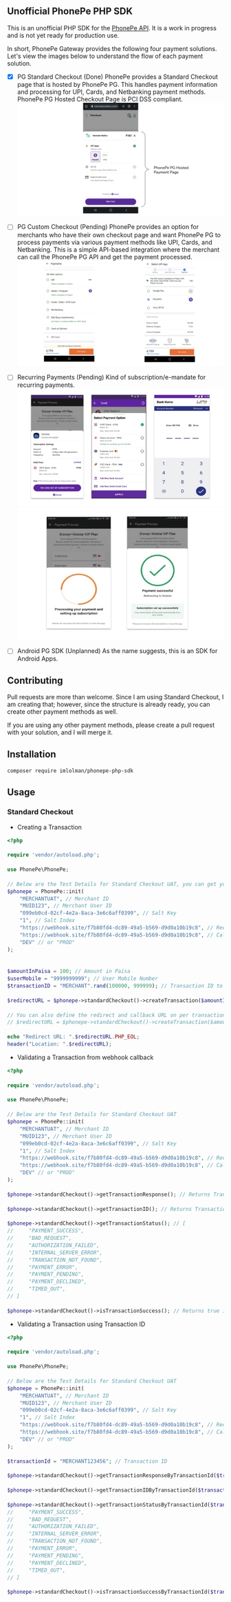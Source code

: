 ## Unofficial PhonePe PHP SDK
This is an unofficial PHP SDK for the [PhonePe API](https://developer.phonepe.com/docs). It is a work in progress and is not yet ready for production use.

In short, PhonePe Gateway provides the following four payment solutions. Let's view the images below to understand the flow of each payment solution.
 - [x] PG Standard Checkout (Done)
 PhonePe provides a Standard Checkout page that is hosted by PhonePe PG. This handles payment information and processing for UPI, Cards, and Netbanking payment methods. PhonePe PG Hosted Checkout Page is PCI DSS compliant.
 ![Standard Checkout](docs/standard-checkout.png)

 - [ ] PG Custom Checkout (Pending)
 PhonePe provides an option for merchants who have their own checkout page and want PhonePe PG to process payments via various payment methods like UPI, Cards, and Netbanking. This is a simple API-based integration where the merchant can call the PhonePe PG API and get the payment processed.
 ![Custom Checkout](docs/custom-checkout.png)

 - [ ] Recurring Payments (Pending)
 Kind of subscription/e-mandate for recurring payments.
![Recurring Payments](docs/recurring-checkout-1.jpeg)
![Recurring Payments](docs/recurring-checkout-2.jpeg)

 - [ ] Android PG SDK (Unplanned)
 As the name suggests, this is an SDK for Android Apps.

## Contributing
Pull requests are more than welcome. Since I am using Standard Checkout, I am creating that; however, since the structure is already ready, you can create other payment methods as well.

If you are using any other payment methods, please create a pull request with your solution, and I will merge it.

## Installation
```bash
composer require imlolman/phonepe-php-sdk
```

## Usage

### Standard Checkout

- Creating a Transaction
```php
<?php

require 'vendor/autoload.php';

use PhonePe\PhonePe;

// Below are the Test Details for Standard Checkout UAT, you can get your own from PhonePe Team. Make sure to keep the Salt Key and Salt Index safe (in environment variables or .env file).
$phonepe = PhonePe::init(
    "MERCHANTUAT", // Merchant ID
    "MUID123", // Merchant User ID
    "099eb0cd-02cf-4e2a-8aca-3e6c6aff0399", // Salt Key
    "1", // Salt Index
    "https://webhook.site/f7b80fd4-dc89-49a5-b569-d9d0a10b19c8", // Redirect URL, can be defined on per transaction basis
    "https://webhook.site/f7b80fd4-dc89-49a5-b569-d9d0a10b19c8", // Callback URL, can be defined on per transaction basis
    "DEV" // or "PROD"
);


$amountInPaisa = 100; // Amount in Paisa
$userMobile = "9999999999"; // User Mobile Number
$transactionID = "MERCHANT".rand(100000, 999999); // Transaction ID to track and identify the transaction, make sure to save this in your database.

$redirectURL = $phonepe->standardCheckout()->createTransaction($amountInPaisa, $userMobile, $transactionID)->getTransactionURL();

// You can also define the redirect and callback URL on per transaction basis
// $redirectURL = $phonepe->standardCheckout()->createTransaction($amountInPaisa, $userMobile, $transactionID, "https://webhook.site/f7b80fd4-dc89-49a5-b569-d9d0a10b19c8", "https://webhook.site/f7b80fd4-dc89-49a5-b569-d9d0a10b19c8")->getTransactionURL();

echo "Redirect URL: ".$redirectURL.PHP_EOL;
header("Location: ".$redirectURL);
```

- Validating a Transaction from webhook callback
```php
<?php

require 'vendor/autoload.php';

use PhonePe\PhonePe;

// Below are the Test Details for Standard Checkout UAT
$phonepe = PhonePe::init(
    "MERCHANTUAT", // Merchant ID
    "MUID123", // Merchant User ID
    "099eb0cd-02cf-4e2a-8aca-3e6c6aff0399", // Salt Key
    "1", // Salt Index
    "https://webhook.site/f7b80fd4-dc89-49a5-b569-d9d0a10b19c8", // Redirect URL
    "https://webhook.site/f7b80fd4-dc89-49a5-b569-d9d0a10b19c8", // Callback URL
    "DEV" // or "PROD"
);

$phonepe->standardCheckout()->getTransactionResponse(); // Returns Transaction Response Array after validating if the transaction is from PhonePe

$phonepe->standardCheckout()->getTransactionID(); // Returns Transaction ID

$phonepe->standardCheckout()->getTransactionStatus(); // [
//     "PAYMENT_SUCCESS",
//     "BAD_REQUEST",
//     "AUTHORIZATION_FAILED",
//     "INTERNAL_SERVER_ERROR",
//     "TRANSACTION_NOT_FOUND",
//     "PAYMENT_ERROR",
//     "PAYMENT_PENDING",
//     "PAYMENT_DECLINED",
//     "TIMED_OUT",
// ]

$phonepe->standardCheckout()->isTransactionSuccess(); // Returns true if transaction is successful, false otherwise.
```

- Validating a Transaction using Transaction ID
```php
<?php

require 'vendor/autoload.php';

use PhonePe\PhonePe;

// Below are the Test Details for Standard Checkout UAT
$phonepe = PhonePe::init(
    "MERCHANTUAT", // Merchant ID
    "MUID123", // Merchant User ID
    "099eb0cd-02cf-4e2a-8aca-3e6c6aff0399", // Salt Key
    "1", // Salt Index
    "https://webhook.site/f7b80fd4-dc89-49a5-b569-d9d0a10b19c8", // Redirect URL
    "https://webhook.site/f7b80fd4-dc89-49a5-b569-d9d0a10b19c8", // Callback URL
    "DEV" // or "PROD"
);

$transactionId = "MERCHANT123456"; // Transaction ID

$phonepe->standardCheckout()->getTransactionResponseByTransactionId($transactionId); // Returns Transaction Response Array after validating if the transaction is from PhonePe

$phonepe->standardCheckout()->getTransactionIDByTransactionId($transactionId); // Returns Transaction ID

$phonepe->standardCheckout()->getTransactionStatusByTransactionId($transactionId); // [
//     "PAYMENT_SUCCESS",
//     "BAD_REQUEST",
//     "AUTHORIZATION_FAILED",
//     "INTERNAL_SERVER_ERROR",
//     "TRANSACTION_NOT_FOUND",
//     "PAYMENT_ERROR",
//     "PAYMENT_PENDING",
//     "PAYMENT_DECLINED",
//     "TIMED_OUT",
// ]

$phonepe->standardCheckout()->isTransactionSuccessByTransactionId($transactionId); // Returns true if transaction is successful, false otherwise.
```